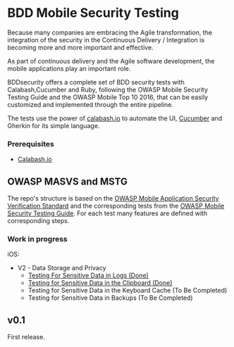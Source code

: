 # BDD Mobile Security Testing
Because many companies are embracing the Agile transformation, the integration of the security in the Continuous Delivery / Integration is becoming more and more important and effective. 

As part of continuous delivery and the Agile software development, the mobile applications play an important role.

BDDsecurity offers a complete set of BDD security tests with Calabash,Cucumber and Ruby, following the OWASP Mobile Security Testing Guide and the OWASP Mobile Top 10 2016, that can be easily customized and implemented through the entire pipeline.

The tests use the power of [calabash.io](https://calabash.io) to automate the UI, [Cucumber](https://cucumber.io/) and Gherkin for its simple language.


### Prerequisites
* [Calabash.io](https://github.com/calabash/install)

## OWASP MASVS and MSTG
The repo's structure is based on the [OWASP Mobile Application Security Verification Standard](https://github.com/OWASP/owasp-masvs) and the corresponding tests from the [OWASP Mobile Security Testing Guide](https://github.com/OWASP/owasp-mstg). For each test many features are defined with corresponding steps. 


### Work in progress

iOS:

* V2 - Data Storage and Privacy
	* [Testing For Sensitive Data in Logs (Done)](https://github.com/bddsecurity/bdd-mobile-security-testing/tree/master/iOS/features/V2%20-%20Data%20Storage%20and%20Privacy/Testing%20For%20Sensitive%20Data%20in%20Logs)
	* [Testing for Sensitive Data in the Clipboard (Done)](https://github.com/bddsecurity/bdd-mobile-security-testing/tree/master/iOS/features/V2%20-%20Data%20Storage%20and%20Privacy/Testing%20for%20Sensitive%20Data%20in%20the%20Clipboard)
	* Testing for Sensitive Data in the Keyboard Cache (To Be Completed)
	* Testing for Sensitive Data in Backups (To Be Completed)




  


## v0.1
First release.


